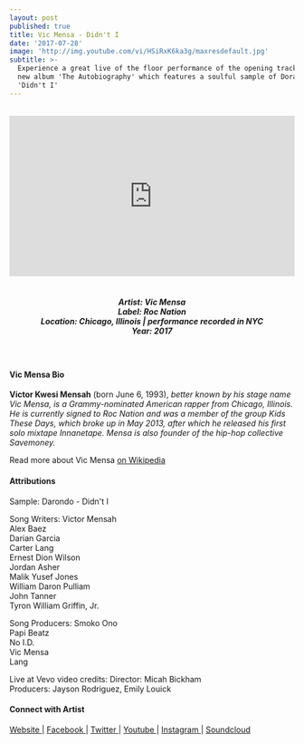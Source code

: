 ```yaml
---
layout: post
published: true
title: Vic Mensa - Didn't I
date: '2017-07-28'
image: 'http://img.youtube.com/vi/HSiRxK6ka3g/maxresdefault.jpg'
subtitle: >-
  Experience a great live of the floor performance of the opening track of Vic's
  new album 'The Autobiography' which features a soulful sample of Dorando's
  'Didn't I'
---
```

<style>.embed-container { position: relative; padding-bottom: 56.25%; height: 0; overflow: hidden; max-width: 100%; } .embed-container iframe, .embed-container object, .embed-container embed { position: absolute; top: 0; left: 0; width: 100%; height: 100%; }</style><br />
<div class="embed-container">
<iframe allowfullscreen="" frameborder="0" height="315" src="https://www.youtube.com/embed/HSiRxK6ka3g" width="560"></iframe></div>
<br>
<h5 style="text-align: center;">
Artist: Vic Mensa <br>
Label: Roc Nation <br>
Location: Chicago, Illinois | performance recorded in NYC <br>
Year: 2017
</h5>
<br>


#### Vic Mensa Bio

**Victor Kwesi Mensah** (born June 6, 1993), *better known by his stage name Vic Mensa, is a Grammy-nominated American rapper from Chicago, Illinois. He is currently signed to Roc Nation and was a member of the group Kids These Days, which broke up in May 2013, after which he released his first solo mixtape Innanetape. Mensa is also founder of the hip-hop collective Savemoney.*

Read more about Vic Mensa [on Wikipedia](https://en.wikipedia.org/wiki/Vic_Mensa)

#### Attributions

Sample: Darondo - Didn't I <br>

Song Writers:
Victor Mensah <br>
Alex Baez <br>
Darian Garcia<br>
Carter Lang<br>
Ernest Dion Wilson<br> 
Jordan Asher<br> 
Malik Yusef Jones<br>
William Daron Pulliam<br> 
John Tanner<br>
Tyron William Griffin, Jr.<br>

Song Producers:
Smoko Ono <br>
Papi Beatz<br> 
No I.D. <br>
Vic Mensa <br>
Lang<br>

Live at Vevo video credits:
Director: Micah Bickham <br>
Producers: Jayson Rodriguez, Emily Louick

#### Connect with Artist

<a class="fa fa-globe" href="http://www.vicmensa.com/" target="_blank"> Website </a> |
<a class="fa fa-facebook" href="https://www.facebook.com/vicmensa1" target="_blank"> Facebook </a> |
<a class="fa fa-twitter" href="https://twitter.com/vicmensa" target="_blank"> Twitter </a> |
<a class="fa fa-youtube" href="https://www.youtube.com/vicmensavevo" target="_blank"> Youtube </a> |
<a class="fa fa-instagram" href="https://www.instagram.com/vicmensa" target="_blank"> Instagram </a> |
<a class="fa fa-soundcloud" href="https://soundcloud.com/vicmensa" target="_blank"> Soundcloud </a>
